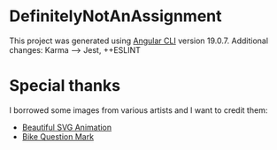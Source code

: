 # DefinitelyNotAnAssignment

This project was generated using [Angular CLI](https://github.com/angular/angular-cli) version 19.0.7. Additional changes: Karma --> Jest, ++ESLINT

# Special thanks

I borrowed some images from various artists and I want to credit them:

- [Beautiful SVG Animation](https://codepen.io/jkantner/pen/XWPbNNE)
- [Bike Question Mark](https://oleksandrtereshchuk.wordpress.com/bike-question-mark/)
